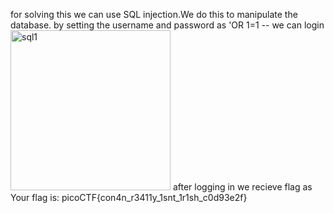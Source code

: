 for solving this we can use SQL injection.We do this to manipulate the database.
by setting the username and password as 'OR 1=1 -- we can login
<img width="256" alt="sql1" src="https://user-images.githubusercontent.com/76178081/103458044-5251f480-4d2a-11eb-8f7b-c220b5168e3e.PNG">
after logging in we recieve flag as
Your flag is: picoCTF{con4n_r3411y_1snt_1r1sh_c0d93e2f}

